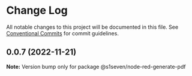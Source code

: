 # Change Log

All notable changes to this project will be documented in this file.
See [Conventional Commits](https://conventionalcommits.org) for commit guidelines.

## 0.0.7 (2022-11-21)

**Note:** Version bump only for package @s1seven/node-red-generate-pdf
